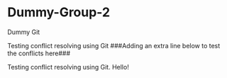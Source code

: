 # Dummy-Group-2
Dummy Git

Testing conflict resolving using Git
###Adding an extra line below to test the conflicts here###

Testing conflict resolving using Git. Hello!